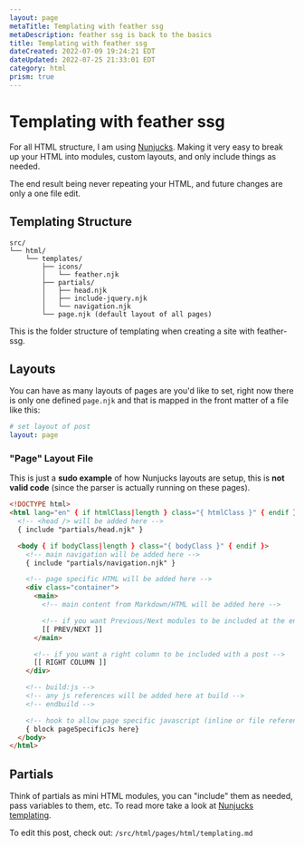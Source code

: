 ```yaml
---
layout: page
metaTitle: Templating with feather ssg
metaDescription: feather ssg is back to the basics
title: Templating with feather ssg
dateCreated: 2022-07-09 19:24:21 EDT
dateUpdated: 2022-07-25 21:33:01 EDT
category: html
prism: true
---
```


# Templating with feather ssg

For all HTML structure, I am using <a href="https://mozilla.github.io/nunjucks" rel="noopener nofollow" target="_blank">Nunjucks</a>. Making it very easy to break up your HTML into modules, custom layouts, and only include things as needed.

The end result being never repeating your HTML, and future changes are only a one file edit.

## Templating Structure

```directory
src/
└── html/
    └── templates/
        ├── icons/
        │   └── feather.njk
        ├── partials/
        │   ├── head.njk
        │   ├── include-jquery.njk
        │   └── navigation.njk
        └── page.njk (default layout of all pages)
```

This is the folder structure of templating when creating a site with feather-ssg.

## Layouts

You can have as many layouts of pages are you'd like to set, right now there is only one defined `page.njk` and that is mapped in the front matter of a file like this:

```yaml
# set layout of post
layout: page
```

### "Page" Layout File

This is just a **sudo example** of how Nunjucks layouts are setup, this is **not valid code** (since the parser is actually running on these pages).

```html
<!DOCTYPE html>
<html lang="en" { if htmlClass|length } class="{ htmlClass }" { endif }>
  <!-- <head /> will be added here -->
  { include "partials/head.njk" }

  <body { if bodyClass|length } class="{ bodyClass }" { endif }>
    <!-- main navigation will be added here -->
    { include "partials/navigation.njk" }

    <!-- page specific HTML will be added here -->
    <div class="container">
      <main>
        <!-- main content from Markdown/HTML will be added here -->

        <!-- if you want Previous/Next modules to be included at the end of a post -->
        [[ PREV/NEXT ]]
      </main>

      <!-- if you want a right column to be included with a post -->
      [[ RIGHT COLUMN ]]
    </div>

    <!-- build:js -->
    <!-- any js references will be added here at build -->
    <!-- endbuild -->

    <!-- hook to allow page specific javascript (inline or file reference) to be added here -->
    { block pageSpecificJs here}
  </body>
</html>
```

## Partials

Think of partials as mini HTML modules, you can "include" them as needed, pass variables to them, etc. To read more take a look at <a href="https://mozilla.github.io/nunjucks/templating.html" rel="noopener nofollow" target="_blank">Nunjucks templating</a>.

To edit this post, check out: `/src/html/pages/html/templating.md`
